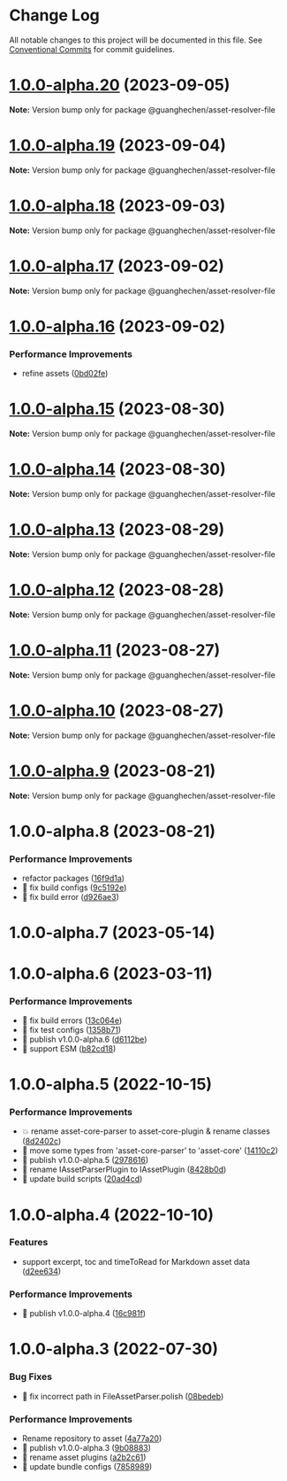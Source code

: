 # Change Log

All notable changes to this project will be documented in this file.
See [Conventional Commits](https://conventionalcommits.org) for commit guidelines.

# [1.0.0-alpha.20](https://github.com/guanghechen/asset/compare/@guanghechen/asset-resolver-file@1.0.0-alpha.19...@guanghechen/asset-resolver-file@1.0.0-alpha.20) (2023-09-05)

**Note:** Version bump only for package @guanghechen/asset-resolver-file





# [1.0.0-alpha.19](https://github.com/guanghechen/asset/compare/@guanghechen/asset-resolver-file@1.0.0-alpha.18...@guanghechen/asset-resolver-file@1.0.0-alpha.19) (2023-09-04)

**Note:** Version bump only for package @guanghechen/asset-resolver-file





# [1.0.0-alpha.18](https://github.com/guanghechen/asset/compare/@guanghechen/asset-resolver-file@1.0.0-alpha.17...@guanghechen/asset-resolver-file@1.0.0-alpha.18) (2023-09-03)

**Note:** Version bump only for package @guanghechen/asset-resolver-file





# [1.0.0-alpha.17](https://github.com/guanghechen/asset/compare/@guanghechen/asset-resolver-file@1.0.0-alpha.16...@guanghechen/asset-resolver-file@1.0.0-alpha.17) (2023-09-02)

**Note:** Version bump only for package @guanghechen/asset-resolver-file





# [1.0.0-alpha.16](https://github.com/guanghechen/asset/compare/@guanghechen/asset-resolver-file@1.0.0-alpha.15...@guanghechen/asset-resolver-file@1.0.0-alpha.16) (2023-09-02)


### Performance Improvements

* refine assets ([0bd02fe](https://github.com/guanghechen/asset/commit/0bd02fee00d2d9314a75845f3f79918d63283308))





# [1.0.0-alpha.15](https://github.com/guanghechen/asset/compare/@guanghechen/asset-resolver-file@1.0.0-alpha.14...@guanghechen/asset-resolver-file@1.0.0-alpha.15) (2023-08-30)

**Note:** Version bump only for package @guanghechen/asset-resolver-file





# [1.0.0-alpha.14](https://github.com/guanghechen/asset/compare/@guanghechen/asset-resolver-file@1.0.0-alpha.13...@guanghechen/asset-resolver-file@1.0.0-alpha.14) (2023-08-30)

**Note:** Version bump only for package @guanghechen/asset-resolver-file





# [1.0.0-alpha.13](https://github.com/guanghechen/asset/compare/@guanghechen/asset-resolver-file@1.0.0-alpha.12...@guanghechen/asset-resolver-file@1.0.0-alpha.13) (2023-08-29)

**Note:** Version bump only for package @guanghechen/asset-resolver-file





# [1.0.0-alpha.12](https://github.com/guanghechen/asset/compare/@guanghechen/asset-resolver-file@1.0.0-alpha.11...@guanghechen/asset-resolver-file@1.0.0-alpha.12) (2023-08-28)

**Note:** Version bump only for package @guanghechen/asset-resolver-file





# [1.0.0-alpha.11](https://github.com/guanghechen/asset/compare/@guanghechen/asset-resolver-file@1.0.0-alpha.10...@guanghechen/asset-resolver-file@1.0.0-alpha.11) (2023-08-27)

**Note:** Version bump only for package @guanghechen/asset-resolver-file





# [1.0.0-alpha.10](https://github.com/guanghechen/asset/compare/@guanghechen/asset-resolver-file@1.0.0-alpha.9...@guanghechen/asset-resolver-file@1.0.0-alpha.10) (2023-08-27)

**Note:** Version bump only for package @guanghechen/asset-resolver-file





# [1.0.0-alpha.9](https://github.com/guanghechen/asset/compare/@guanghechen/asset-resolver-file@1.0.0-alpha.8...@guanghechen/asset-resolver-file@1.0.0-alpha.9) (2023-08-21)

**Note:** Version bump only for package @guanghechen/asset-resolver-file





# 1.0.0-alpha.8 (2023-08-21)


### Performance Improvements

* refactor packages ([16f9d1a](https://github.com/guanghechen/asset/commit/16f9d1ae0f23c51413955149f401c811a92a9b15))
* 🔧 fix build configs ([9c5192e](https://github.com/guanghechen/asset/commit/9c5192e838b8b5716679e8bbafcd58ee98435694))
* 🔧 fix build error ([d926ae3](https://github.com/guanghechen/asset/commit/d926ae33ecc97416982037a59bb9ee39365b56db))





# 1.0.0-alpha.7 (2023-05-14)



# 1.0.0-alpha.6 (2023-03-11)


### Performance Improvements

* 🔧 fix build errors ([13c064e](https://github.com/guanghechen/asset/commit/13c064efebac4097881bac8e3d4ffbd1aeb1b0ef))
* 🔧 fix test configs ([1358b71](https://github.com/guanghechen/asset/commit/1358b71cc7d5d0ff322a7130ce3d2a8b9868f7a0))
* 🔖 publish v1.0.0-alpha.6 ([d6112be](https://github.com/guanghechen/asset/commit/d6112be6be89f9561864ef06c34ffeaf687f56bf))
* 🔧 support ESM ([b82cd18](https://github.com/guanghechen/asset/commit/b82cd1840f27dfcd0a4dd44d3371fdd60da643d8))



# 1.0.0-alpha.5 (2022-10-15)


### Performance Improvements

* :boom:  rename asset-core-parser to asset-core-plugin & rename classes ([8d2402c](https://github.com/guanghechen/asset/commit/8d2402cfb22c156072966320002754474f75cc1b))
* 🎨 move some types from 'asset-core-parser' to 'asset-core' ([14110c2](https://github.com/guanghechen/asset/commit/14110c23665f3e5d6d00911108bf7f93a3555735))
* 🔖 publish v1.0.0-alpha.5 ([2978616](https://github.com/guanghechen/asset/commit/29786168db238e3378e8de791b228d00ee113ac5))
* 🎨 rename IAssetParserPlugin to IAssetPlugin ([8428b0d](https://github.com/guanghechen/asset/commit/8428b0da73da318480bc014e17c1def69e690c28))
* 🔧 update build scripts ([20ad4cd](https://github.com/guanghechen/asset/commit/20ad4cd1847361177774a28520533b6953d3c22e))



# 1.0.0-alpha.4 (2022-10-10)


### Features

* support excerpt, toc and timeToRead for Markdown asset data ([d2ee634](https://github.com/guanghechen/asset/commit/d2ee6343a71f5877a1e9a46d995bbdd520ee80c9))


### Performance Improvements

* 🔖 publish v1.0.0-alpha.4 ([16c981f](https://github.com/guanghechen/asset/commit/16c981f90ee3bc4965d552cf8402fbdc4ed3dbb0))



# 1.0.0-alpha.3 (2022-07-30)


### Bug Fixes

* 🐛 fix incorrect path in FileAssetParser.polish ([08bedeb](https://github.com/guanghechen/asset/commit/08bedeb3ff515e163fcc0f4bfc2e3a0b3ef4d612))


### Performance Improvements

* Rename repository to asset ([4a77a20](https://github.com/guanghechen/asset/commit/4a77a20cb72c53a56a8e22bce7325818f77eac7f))
* 🔖 publish v1.0.0-alpha.3 ([9b08883](https://github.com/guanghechen/asset/commit/9b0888335ba511f0f581d312b9c0706079321fc3))
* 🎨 rename asset plugins ([a2b2c61](https://github.com/guanghechen/asset/commit/a2b2c612f2c23ce3f273a67d890eee33cb1aa962))
* 🔧 update bundle configs ([7858989](https://github.com/guanghechen/asset/commit/7858989e2894abdec29da0daa2e2a97f1a80893c))
